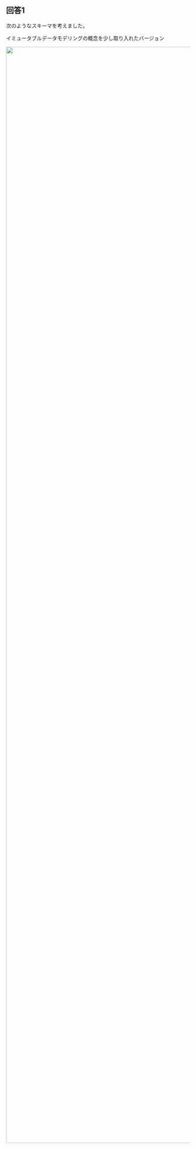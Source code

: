 ## 回答1
次のようなスキーマを考えました。


イミュータブルデータモデリングの概念を少し取り入れたバージョン

<img src="https://mermaid.ink/svg/pako:eNrVWV1P3EYU_SuWn4mUvvKGCqgojYQSWvXBkmWtB9bNrr2yDe12dyVityhEiRIpqiKgDyUl_UwT0UalFKr8GOMl-y86_pixZzzX9i4bSEFC2L537rnn3pnxHPfkhqUjeVZG9ryhrdlaWzEVs40cR1tDjtTvX7tm9SS3aSNNV8ntWUmR8S9r1u9J6bWqNVxjw3CNzJLa5p5JAwt79XNeRvyoq7rdTiFI3jEOZ1FHB5m66jSaSF9vje2HNpDpVjlZWW5IN9x6TrlIOmohF3FuisnRSmhkbwvYBA0IpQUDIbPwMCl8zkDAV_kQhc4RsTcuCoDLdQfZNOoXln3H6WiNLFfmcaOpmSZqCR5i7qILHMTVjJbYm58FzENgpjA28YVagTEx4pEmRgQeaZim4biW3VVF0BUzC1QFoGjJxwfGgh_TO2oDE1OoW5lDWaFVzrFfTEr93DLM1FtiKK7j3ELaBqr0TqdbhjmO6biai01zmBWTEFleXt4qvWanLWTEh50sJN-5_HOgwSFQwqpDxkDFCfGMW59PqKTeFY4ltaaeaaUJUqDO1LynmBL--eTjpXnJ0KXlG9gk8O8G_g-B_2fgPwz835bmIx9qlfUQtl9M7F8F_mngvQq848Dfjf8_5rziGZ85_Bgb_YX_Znafzt368KO5W0wvEXsGUOC9CbyDwH8KeSb5Ar4Y4lYcHQ9yDI1gam1UdA4fP4wcBjkG2b5h6CQWlbTOz60srCzdXJCSsXRVc4vmZ_9-N7z3ePj0eQEB04wXRJCMJUYQbt8f7RyIEJD-IsGBeizXq8dAMJHEbZp1UXnL1mg-nq_FUr74BHOzTOgZPvLC-9_Xy5VZHnpcFjmzsWigBY4GJ_VNUOGCDnc8CAyz5EwdTQutugmWt18fjjY3OSz0fVNc_v3A9wPvJI7392WVnL5jJtUu4AAWmJWFz1akhmW6mMiiU7j1TfjymM87_4pZg4HAexatwTi4hxN4kvzDpUtGztIFSCTpsm_kqZMoUGFRBla1xNc7CvyfMMvigvPnAH5d4UAt1wPFRGCPYgy9HPtd9TL4pmwRTClfo827Z2_2z_65F77cBcjKnXbepzwwnnwKAPjcOevqwdedpEyiUQakWudHP4_2toBU4X36aivF7Pl0k89nwB__hYtRtO69iEL52-VLc22El7qQL96oXMvhRoFzh_Z8WEwYk9w6PcEFoxTVKdnVbATlutAU9wNYOWIKIS7XhSbqRYpSd5WFRa33Obt3swyXqXP_i1pXr9OMCgMdxnJTpORYPWAEOVZG4EcWmpEQAmmg_DQkVC6gZAQBxz14VZ4tBaWw0ZrhuMgm1Tg73Q2f7J_vnIwe_CE4T1EZtCfY2JarFZHYlEoSmWWqRzC7Go5DevQ0LuqzuLleCMSOTtMyoyFHeydvfzk8__bX8NERxS2SaiupCg-fD39_Pbn0c8mJsrsTbqk1Or0Otod7r7lS5vRUMRFTlcGyWUUJEc2lnCQFSNgMWEa9qwMbEqcETkWJCtDIp4SIE6tE7BQkq4IyXq0sTaWqk0mn5Svs4oQrbOkHiKLGkzOcgKBxlSfo08Y7w1WhQckzchvZeLXR5Vk5BqHIbhO1kSJHcrqu2XcUeSa5v4rfWW4bX6WPPrh-vfNlPA4eQ1t3rdtdsyHPrmotB83I6x0dT6f0Uza9G73FWPbN5Et3_MF78B8R7lo9" style="width:3000px">
